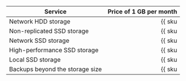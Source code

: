 | Service | Price of 1 GB per month |
|---------------------------------|--------------------------------------------------------------------:|
| Network HDD storage | {{ sku|USD|mdb.cluster.network-hdd.pg|month|string }} |
| Non-replicated SSD storage | {{ sku|USD|mdb.cluster.network-ssd-nonreplicated.pg|month|string }} |
| Network SSD storage | {{ sku|USD|mdb.cluster.network-nvme.pg|month|string }} |
| High-performance SSD storage | {{ sku|USD|mdb.cluster.network-ssd-io-m3.pg|month|string }} |
| Local SSD storage | {{ sku|USD|mdb.cluster.local-nvme.pg|month|string }} |
| Backups beyond the storage size | {{ sku|USD|mdb.cluster.pg.backup|month|string }} |
